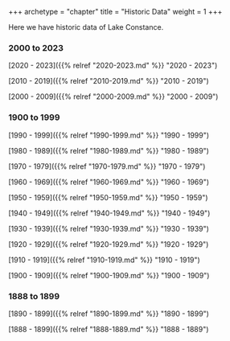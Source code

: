 +++
archetype = "chapter"
title = "Historic Data"
weight = 1
+++

Here we have historic data of Lake Constance.

### 2000 to 2023

[2020 - 2023]({{% relref "2020-2023.md" %}} "2020 - 2023")

[2010 - 2019]({{% relref "2010-2019.md" %}} "2010 - 2019")

[2000 - 2009]({{% relref "2000-2009.md" %}} "2000 - 2009")

### 1900 to 1999

[1990 - 1999]({{% relref "1990-1999.md" %}} "1990 - 1999")

[1980 - 1989]({{% relref "1980-1989.md" %}} "1980 - 1989")

[1970 - 1979]({{% relref "1970-1979.md" %}} "1970 - 1979")

[1960 - 1969]({{% relref "1960-1969.md" %}} "1960 - 1969")

[1950 - 1959]({{% relref "1950-1959.md" %}} "1950 - 1959")

[1940 - 1949]({{% relref "1940-1949.md" %}} "1940 - 1949")

[1930 - 1939]({{% relref "1930-1939.md" %}} "1930 - 1939")

[1920 - 1929]({{% relref "1920-1929.md" %}} "1920 - 1929")

[1910 - 1919]({{% relref "1910-1919.md" %}} "1910 - 1919")

[1900 - 1909]({{% relref "1900-1909.md" %}} "1900 - 1909")

### 1888 to 1899

[1890 - 1899]({{% relref "1890-1899.md" %}} "1890 - 1899")

[1888 - 1899]({{% relref "1888-1889.md" %}} "1888 - 1889")